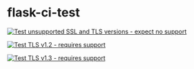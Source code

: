 # flask-ci-test

[![Test unsupported SSL and TLS versions - expect no support](https://github.com/Fyzel/flask-ci-test/actions/workflows/workflowscd--unsupported-ssl-tls.yml/badge.svg?branch=main&event=push)](https://github.com/Fyzel/flask-ci-test/actions/workflows/workflowscd--unsupported-ssl-tls.yml)

[![Test TLS v1.2 - requires support](https://github.com/Fyzel/flask-ci-test/actions/workflows/workflowscd-tls-1.2.yml/badge.svg?branch=main&event=push)](https://github.com/Fyzel/flask-ci-test/actions/workflows/workflowscd-tls-1.2.yml)

[![Test TLS v1.3 - requires support](https://github.com/Fyzel/flask-ci-test/actions/workflows/workflowscd-tls-1.3.yml/badge.svg?branch=main&event=push)](https://github.com/Fyzel/flask-ci-test/actions/workflows/workflowscd-tls-1.3.yml)

